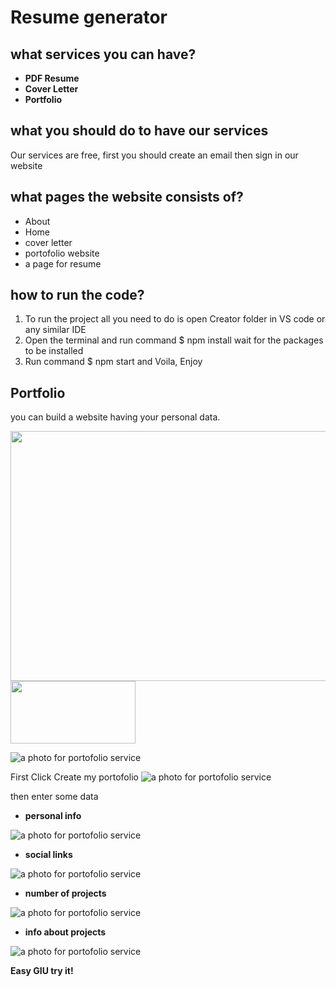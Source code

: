 # Resume generator 
## what services you can have?
- **PDF Resume**
- **Cover Letter**
- **Portfolio**
## what you should do to have our services
Our services are free, first you should create an email then sign in our website 
## what pages the website consists of?
- About
- Home
- cover letter
- portofolio website
- a page for resume
## how to run the code?
1. To run the project all you need to do is open Creator folder in VS code or any similar IDE
2. Open the terminal and run command $ npm install wait for the packages to be installed
3. Run command $ npm start and Voila, Enjoy

## Portfolio
you can build a website having your personal data.

<img src="imgs/portofolio.png" width="1000" height="400">

<img src="imgs/Screenshot%202023-09-10%20214628.png" width="200" height="100">

![a photo for portofolio service](imgs/Screenshot%202023-09-10%20214612.png)

First Click Create my portofolio 
![a photo for portofolio service](imgs/Screenshot%202023-09-10%20214257.png)

then enter some data

- **personal info** 

![a photo for portofolio service](imgs/Screenshot%202023-09-10%20214316.png)

- **social links** 

![a photo for portofolio service](imgs/Screenshot%202023-09-10%20214413.png)

- **number of projects** 

![a photo for portofolio service](imgs/Screenshot%202023-09-10%20214450.png)

- **info about projects** 

![a photo for portofolio service](imgs/Screenshot%202023-09-10%20214503.png)

**Easy GIU try it!**


